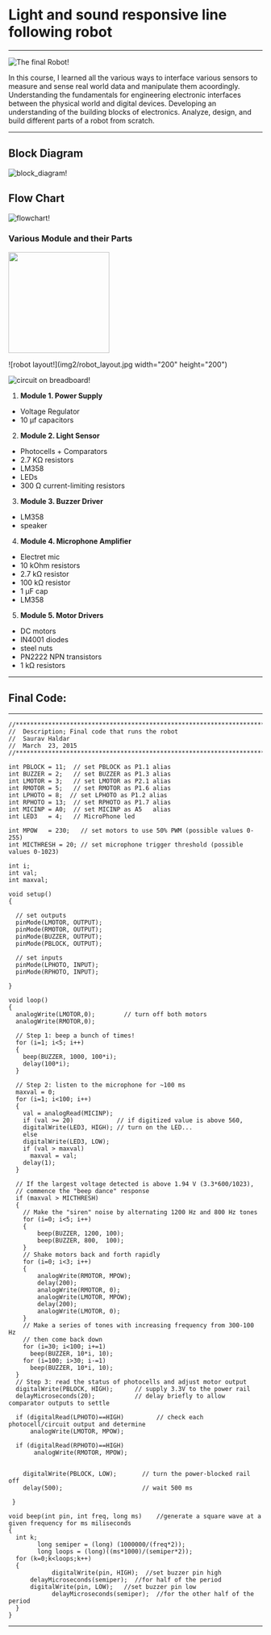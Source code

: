 # Light and sound responsive line following robot

---

![The final Robot!](img/robot1.jpg "The final robot")

In this course, I learned all the various ways to interface various sensors to measure and sense real world data and manipulate them acoordingly. 
Understanding the fundamentals for engineering electronic interfaces between the physical world and digital devices.
Developing an understanding of the building blocks of electronics.
Analyze, design, and build different parts of a robot from scratch.

---

## Block Diagram

![block_diagram!](img2/block_diagram.png "block_diagram")

## Flow Chart

![flowchart!](img2/flowchart.png "flowchart")





### Various Module and their Parts

<img src="img2/robot_layout.jpg" width="200">

![robot layout!](img2/robot_layout.jpg width="200" height="200")


![circuit on breadboard!](img/circuit_on_breadboard.jpg "circuit on breadboard")


1. **Module 1. Power Supply**
<ul>
  <li>Voltage Regulator</li>
  <li>10 μf capacitors</li>
</ul>

2. **Module 2. Light Sensor**
<ul>
  <li>Photocells + Comparators</li>
  <li>2.7 KΩ resistors</li>
  <li>LM358</li>
  <li>LEDs</li>
  <li>300 Ω current-limiting resistors</li>
</ul>

3. **Module 3. Buzzer Driver**
<ul>
<li>LM358</li>
<li>speaker</li>
  </ul>

4. **Module 4. Microphone Amplifier**
 <ul>
<li>Electret mic</li>
<li>10 kOhm resistors</li>
<li>2.7 kΩ resistor</li>
<li>100 kΩ resistor</li>
<li>1 μF cap</li>
<li>LM358</li>
  </ul>

5. **Module 5. Motor Drivers**
 <ul>
 <li>DC motors</li>
<li>IN4001 diodes</li>
<li>steel nuts</li>
<li>PN2222 NPN transistors</li>
<li>1 kΩ resistors</li>
  </ul>



---
## Final Code:

---

    //***************************************************************************************
    //  Description; Final code that runs the robot
    //  Saurav Haldar
    //  March  23, 2015
    //***************************************************************************************

    int PBLOCK = 11;  // set PBLOCK as P1.1 alias
    int BUZZER = 2;   // set BUZZER as P1.3 alias
    int LMOTOR = 3;   // set LMOTOR as P2.1 alias
    int RMOTOR = 5;   // set RMOTOR as P1.6 alias
    int LPHOTO = 8;  // set LPHOTO as P1.2 alias
    int RPHOTO = 13;  // set RPHOTO as P1.7 alias
    int MICINP = A0;  // set MICINP as A5   alias
    int LED3   = 4;   // MicroPhone led 

    int MPOW   = 230;   // set motors to use 50% PWM (possible values 0-255)
    int MICTHRESH = 20; // set microphone trigger threshold (possible values 0-1023)

    int i;
    int val;
    int maxval;

    void setup()
    {  

      // set outputs
      pinMode(LMOTOR, OUTPUT);
      pinMode(RMOTOR, OUTPUT);
      pinMode(BUZZER, OUTPUT);
      pinMode(PBLOCK, OUTPUT);

      // set inputs
      pinMode(LPHOTO, INPUT);
      pinMode(RPHOTO, INPUT);

    }

    void loop()
    {
      analogWrite(LMOTOR,0);        // turn off both motors 
      analogWrite(RMOTOR,0);

      // Step 1: beep a bunch of times!
      for (i=1; i<5; i++)
      {
        beep(BUZZER, 1000, 100*i);
        delay(100*i);
      }

      // Step 2: listen to the microphone for ~100 ms
      maxval = 0;
      for (i=1; i<100; i++)
      {
        val = analogRead(MICINP);
        if (val >= 20)            // if digitized value is above 560,
        digitalWrite(LED3, HIGH); // turn on the LED...
        else
        digitalWrite(LED3, LOW); 
        if (val > maxval)
          maxval = val;
        delay(1);
      }

      // If the largest voltage detected is above 1.94 V (3.3*600/1023),
      // commence the "beep dance" response
      if (maxval > MICTHRESH)
      {
        // Make the "siren" noise by alternating 1200 Hz and 800 Hz tones
        for (i=0; i<5; i++)
        {
            beep(BUZZER, 1200, 100);
            beep(BUZZER, 800,  100);
        }
        // Shake motors back and forth rapidly
        for (i=0; i<3; i++)
        {
            analogWrite(RMOTOR, MPOW);
            delay(200);
            analogWrite(RMOTOR, 0);
            analogWrite(LMOTOR, MPOW);
            delay(200);
            analogWrite(LMOTOR, 0);
        }
        // Make a series of tones with increasing frequency from 300-100 Hz
        // then come back down
        for (i=30; i<100; i+=1)
          beep(BUZZER, 10*i, 10);
        for (i=100; i>30; i-=1)
          beep(BUZZER, 10*i, 10);
      } 
      // Step 3: read the status of photocells and adjust motor output
      digitalWrite(PBLOCK, HIGH);      // supply 3.3V to the power rail
      delayMicroseconds(20);           // delay briefly to allow comparator outputs to settle

      if (digitalRead(LPHOTO)==HIGH)         // check each photocell/circuit output and determine
          analogWrite(LMOTOR, MPOW);

      if (digitalRead(RPHOTO)==HIGH)  
           analogWrite(RMOTOR, MPOW);


        digitalWrite(PBLOCK, LOW);       // turn the power-blocked rail off
        delay(500);                      // wait 500 ms

     }

    void beep(int pin, int freq, long ms)    //generate a square wave at a given frequency for ms miliseconds
    {
      int k;
            long semiper = (long) (1000000/(freq*2));
            long loops = (long)((ms*1000)/(semiper*2));
      for (k=0;k<loops;k++)
      {
                digitalWrite(pin, HIGH);  //set buzzer pin high
          delayMicroseconds(semiper);  //for half of the period
          digitalWrite(pin, LOW);   //set buzzer pin low
                delayMicroseconds(semiper);  //for the other half of the period
      }
    }


---
